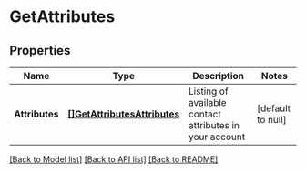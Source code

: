# GetAttributes

## Properties
Name | Type | Description | Notes
------------ | ------------- | ------------- | -------------
**Attributes** | [**[]GetAttributesAttributes**](getAttributes_attributes.md) | Listing of available contact attributes in your account | [default to null]

[[Back to Model list]](../README.md#documentation-for-models) [[Back to API list]](../README.md#documentation-for-api-endpoints) [[Back to README]](../README.md)

